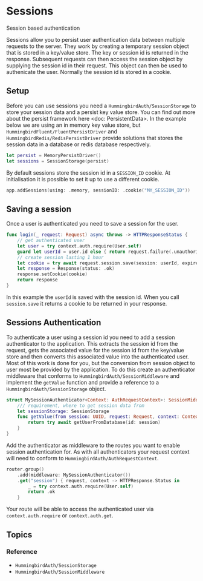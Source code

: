 # Sessions

Session based authentication

Sessions allow you to persist user authentication data between multiple requests to the server. They work by creating a temporary session object that is stored in a key/value store. The key or session id is returned in the response. Subsequent requests can then access the session object by supplying the session id in their request. This object can then be used to authenicate the user. Normally the session id is stored in a cookie.

## Setup

Before you can use sessions you need a ``HummingbirdAuth/SessionStorage`` to store your session data and a persist key value store. You can find out more about the persist framework here <doc: PersistentData>. In the example below we are using an in memory key value store, but ``HummingbirdFluent/FluentPersistDriver`` and ``HummingbirdRedis/RedisPersistDriver`` provide solutions that stores the session data in a database or redis database respectively.

```swift
let persist = MemoryPersistDriver()
let sessions = SessionStorage(persist)
```

By default sessions store the session id in a `SESSION_ID` cookie. At initialisation it is possible to set it up to use a different cookie.

```swift
app.addSessions(using: .memory, sessionID: .cookie("MY_SESSION_ID"))
```

## Saving a session

Once a user is authenticated you need to save a session for the user. 

```swift
func login(_ request: Request) async throws -> HTTPResponseStatus {
    // get authenticated user
    let user = try context.auth.require(User.self)
    guard let userId = user.id else { return request.failure(.unauthorized) }
    // create session lasting 1 hour
    let cookie = try await request.session.save(session: userId, expiresIn: .minutes(60))
    let response = Response(status: .ok)
    response.setCookie(cookie)
    return response
}
```

In this example the `userId` is saved with the session id. When you call `session.save` it returns a cookie to be returned in your response.

## Sessions Authentication

To authenticate a user using a session id you need to add a session authenticator to the application. This extracts the session id from the request, gets the associated value for the session id from the key/value store and then converts this associated value into the authenticated user. Most of this work is done for you, but the conversion from session object to user most be provided by the application. To do this create an authenticator middleware that conforms to  ``HummingbirdAuth/SessionMiddleware`` and implement the `getValue` function and provide a reference to a ``HummingbirdAuth/SessionStorage`` object. 

```swift
struct MySessionAuthenticator<Context: AuthRequestContext>: SessionMiddleware {
    /// requirement, where to get session data from
    let sessionStorage: SessionStorage
    func getValue(from session: UUID, request: Request, context: Context) async throws -> User? {
        return try await getUserFromDatabase(id: session)
    }
}
```

Add the authenticator as middleware to the routes you want to enable session authentication for. As with all authenticators your request context will need to conform to ``HummingbirdAuth/AuthRequestContext``.

```swift
router.group()
    .add(middleware: MySessionAuthenticator())
    .get("session") { request, context -> HTTPResponse.Status in
        _ = try context.auth.require(User.self)
        return .ok
    }
```

Your route will be able to access the authenticated user via `context.auth.require` or `context.auth.get`.

## Topics

### Reference

- ``HummingbirdAuth/SessionStorage``
- ``HummingbirdAuth/SessionMiddleware``
